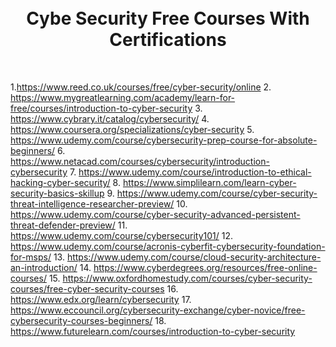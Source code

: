 
<div align="center">
      <h1><br/> Cybe Security Free Courses With Certifications</h1>
     </div>
<p align="center"> <a href="https://github.com/ahammadmejbah" target="_blank"><img alt="" src="https://img.shields.io/badge/Website-EA4C89?style=normal&logo=dribbble&logoColor=white" style="vertical-align:center" /></a> <a href="https://twitter.com/ahammadmejbah" target="_blank"><img alt="" src="https://img.shields.io/badge/Twitter-1DA1F2?style=normal&logo=twitter&logoColor=white" style="vertical-align:center" /></a> <a href="https://www.facebook.com/ahammadmejbah" target="_blank"><img alt="" src="https://img.shields.io/badge/Facebook-1877F2?style=normal&logo=facebook&logoColor=white" style="vertical-align:center" /></a> <a href="https://www.instagram.com/ahammadmejbah/" target="_blank"><img alt="" src="https://img.shields.io/badge/Instagram-E4405F?style=normal&logo=instagram&logoColor=white" style="vertical-align:center" /></a> <a href="https://www.linkedin.com/in/ahammadmejbah/}" target="_blank"><img alt="" src="https://img.shields.io/badge/LinkedIn-0077B5?style=normal&logo=linkedin&logoColor=white" style="vertical-align:center" /></a> </p>


1.https://www.reed.co.uk/courses/free/cyber-security/online
2. https://www.mygreatlearning.com/academy/learn-for-free/courses/introduction-to-cyber-security
3. https://www.cybrary.it/catalog/cybersecurity/
4. https://www.coursera.org/specializations/cyber-security
5. https://www.udemy.com/course/cybersecurity-prep-course-for-absolute-beginners/
6. https://www.netacad.com/courses/cybersecurity/introduction-cybersecurity
7. https://www.udemy.com/course/introduction-to-ethical-hacking-cyber-security/
8. https://www.simplilearn.com/learn-cyber-security-basics-skillup
9. https://www.udemy.com/course/cyber-security-threat-intelligence-researcher-preview/
10. https://www.udemy.com/course/cyber-security-advanced-persistent-threat-defender-preview/
11. https://www.udemy.com/course/cybersecurity101/
12. https://www.udemy.com/course/acronis-cyberfit-cybersecurity-foundation-for-msps/
13. https://www.udemy.com/course/cloud-security-architecture-an-introduction/
14. https://www.cyberdegrees.org/resources/free-online-courses/
15. https://www.oxfordhomestudy.com/courses/cyber-security-courses/free-cyber-security-courses
16. https://www.edx.org/learn/cybersecurity
17. https://www.eccouncil.org/cybersecurity-exchange/cyber-novice/free-cybersecurity-courses-beginners/
18. https://www.futurelearn.com/courses/introduction-to-cyber-security
    
